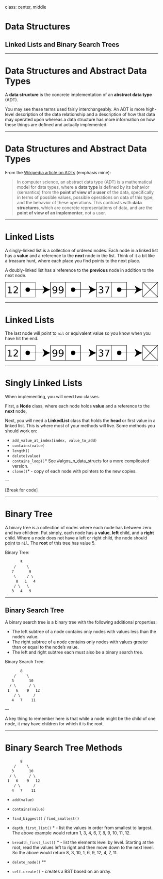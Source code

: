 class: center, middle

# Data Structures
## Linked Lists and Binary Search Trees

---

# Data Structures and Abstract Data Types

A **data structure** is the concrete implementation of an **abstract data type** (ADT).

You may see these terms used fairly interchangeably. An ADT is more high-level description of the data relationship and a description of how that data may operated upon whereas a data structure has more information on how these things are defined and actually implemented.

---

# Data Structures and Abstract Data Types
From the [Wikipedia article on ADTs](https://en.wikipedia.org/wiki/Abstract_data_type) (emphasis mine):
 > In computer science, an abstract data type (ADT) is a mathematical model for data types, where a **data type** is defined by its behavior (semantics) from the **point of view of a user** of the data, specifically in terms of possible values, possible operations on data of this type, and the behavior of these operations. This contrasts with **data structures**, which are concrete representations of data, and are the **point of view of an implementer**, not a user.

---

# Linked Lists

A singly-linked list is a collection of ordered nodes. Each node in a linked list has a **value** and a reference to the **next** node in the list. Think of it a bit like a treasure hunt, where each place you find points to the next place.

A doubly-linked list has a reference to the **previous** node in addition to the next node.


![Image of a linked list][linked-list]

---

# Linked Lists

The last node will point to `nil` or equivalent value so you know when you have hit the end.

![Image of a linked list][linked-list]

---

# Singly Linked Lists

When implementing, you will need two classes.

First, a **Node** class, where each node holds **value** and a reference to the **next** node,

Next, you will need a **LinkedList** class that holds the **head** or first value in a linked list. This is where most of your methods will live.
Some methods you should work on:

 - `add_value_at_index(index, value_to_add)`
 - `contains(value)`
 - `length()`
 - `delete(value)`
 - `contains_loop()`* See #algos_n_data_structs for a more complicated version.
 - `clone()`* - copy of each node with pointers to the new copies.

--

[Break for code]


---

# Binary Tree

A binary tree is a collection of nodes where each node has between zero and two children. Put simply, each node has a **value**, **left** child, and a **right** child. Where a node does not have a left or right child, the node should point to `nil`. The **root** of this tree has value 5.

Binary Tree:

```
       5
    /     \
   7       9
    \     / \
     8   1   4
    / \   \
   3   4   9
```

---

## Binary Search Tree

A binary search tree is a binary tree with the following additional properties:

 - The left subtree of a node contains only nodes with values less than the node’s value.
 - The right subtree of a node contains only nodes with values greater than or equal to the node’s value.
 - The left and right subtree each must also be a binary search tree.

Binary Search Tree:

```
       8
    /     \
   3       10
  / \      / \
 1   6    9   12
    / \      /
   4   7    11
```


--

A key thing to remember here is that while a node might be the child of one node, it may have children for which it is the root.


---

# Binary Search Tree Methods

```
       8
    /     \
   3       10
  / \      / \
 1   6    9   12
    / \      /
   4   7    11
```
 - `add(value)`

 - `contains(value)`

 - `find_biggest()` / `find_smallest()`

 - `depth_first_list()` * - list the values in order from smallest to largest. The above example would return 1, 3, 4, 6, 7, 8, 9, 10, 11, 12.

 - `breadth_first_list()` * - list the elements level by level. Starting at the root, read the values left to right and then move down to the next level. So the above would return 8, 3, 10, 1, 6, 9, 12, 4, 7, 11.

 - `delete_node()` **

 - `self.create()` - creates a BST based on an array.



[linked-list]: singly-linked-list.svg.png "Singly linked list"
